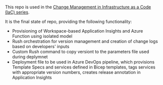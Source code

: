 This repo is used in the [Change Management in Infrastructure as a Code (IaC) series](https://dev.to/kkazala/change-management-in-infrastructure-as-a-code-iac-32kn).

It is the final state of repo, providing the following functionality:

- Provisioning of Workspace-based Application Insights and Azure Function using isolated model
- Rush orchestration for version management and creation of change logs based on developers' inputs
- Custom Rush command to copy versiont to the parameters file used during deplymnet
- Deployment file to be used in Azure DevOps pipeline, which provisions Template Specs and services defined in Bicep templates, tags services with appropriate version  numbers, creates release annotation in Application Insights